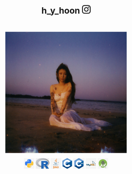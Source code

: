 <h1 align="center">h_y_hoon&nbsp;<img src="assets/instagram.png" height="28px" /></h1>

<p align="center">
<br /><br />
<a href="https://www.youtube.com/watch?v=DNf6mIZz6Zo" target="_blank"><img align="center" src="assets/baek.jpg" width="400px" alt="paul" /></a>
<br /><br />
<code><img src="icons/python.png" height="35"></code>
  <code><img src="icons/R.png" height="35"></code>
<code><img src="icons/java.png" height="35"></code>
<code><img src="icons/Cc.png" height="35"></code>
<code><img src="icons/c++.png" height="35"></code>
<code><img src="icons/mysql.png" height="35"></code>
<code><img src="icons/android.png" height="35"></code>
</p>
